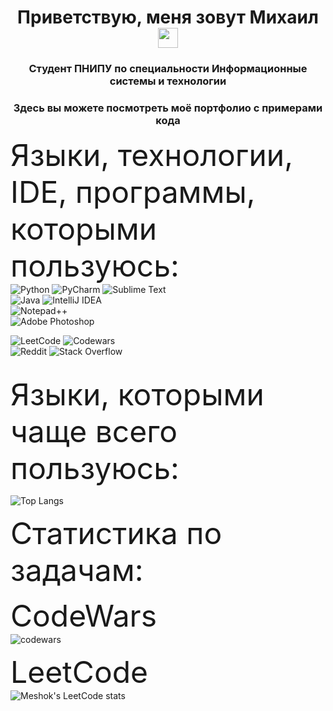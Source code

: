 <h1 align="center">Приветствую, меня зовут Михаил
<img src="https://github.com/blackcater/blackcater/raw/main/images/Hi.gif" height="32"/></h1>
<h3 align="center">Студент ПНИПУ по специальности Информационные системы и технологии</h3>
<h3 align="center">Здесь вы можете посмотреть моё портфолио с примерами кода</h3>

<font size="10">Языки, технологии, IDE, программы, которыми пользуюсь:</font>
<br>
![Python](https://img.shields.io/badge/python-3670A0?style=for-the-badge&logo=python&logoColor=white&color=black&labelColor=black)
![PyCharm](https://img.shields.io/badge/pycharm-143?style=for-the-badge&logo=pycharm&logoColor=white&color=black&labelColor=black)
![Sublime Text](https://img.shields.io/badge/sublime_text-%23575757.svg?style=for-the-badge&logo=sublime-text&logoColor=white&color=black&labelColor=black)
<br>
![Java](https://img.shields.io/badge/java-%23ED8B00.svg?style=for-the-badge&logo=openjdk&logoColor=white&color=black&labelColor=black)
![IntelliJ IDEA](https://img.shields.io/badge/IntelliJIDEA-000000.svg?style=for-the-badge&logo=intellij-idea&logoColor=white)
<br>
![Notepad++](https://img.shields.io/badge/Notepad++-90E59A.svg?style=for-the-badge&logo=notepad%2b%2b&logoColor=white&color=black&labelColor=black)
<br>
![Adobe Photoshop](https://img.shields.io/badge/adobe%20photoshop-%2331A8FF.svg?style=for-the-badge&logo=adobe%20photoshop&logoColor=white&color=black&labelColor=black)
<br>

![LeetCode](https://img.shields.io/badge/LeetCode-000000?style=for-the-badge&logo=LeetCode&logoColor=white)
![Codewars](https://img.shields.io/badge/Codewars-B1361E?style=for-the-badge&logo=codewars&logoColor=white&color=black&labelColor=black)
<br>
![Reddit](https://img.shields.io/badge/Reddit-%23FF4500.svg?style=for-the-badge&logo=Reddit&logoColor=white&color=black&labelColor=black)
![Stack Overflow](https://img.shields.io/badge/-Stackoverflow-FE7A16?style=for-the-badge&logo=stack-overflow&logoColor=white&color=black&labelColor=black)

<br>
<font size="10">Языки, которыми чаще всего пользуюсь:</font>
<br>

![Top Langs](https://github-readme-stats.vercel.app/api/top-langs/?username=meshoknoragami&layout=compact&theme=dark)

<font size="10">Статистика по задачам:</font>
<br>

<font size="8">CodeWars</font>
<br>
![codewars](https://www.codewars.com/users/Meshoknoragami/badges/large)

<font size="8">LeetCode</font>
<br>
![Meshok's LeetCode stats](https://leetcode-stats-six.vercel.app/api?username=Meshoknoragami&theme=dark)
